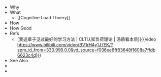 - Why
- What
	- [[Cognitive Load Thoery]]
- How
- How Good
- Refs
	- [我这辈子见过最好的学习方法 | CLT认知负荷理论 | 汤质看本质]({{video https://www.bilibili.com/video/BV1rH4y1J7EK/?spm_id_from=333.999.0.0&vd_source=f036ee6ff83648f1608a7ffdb6623c4d}})
- See Also
-
-